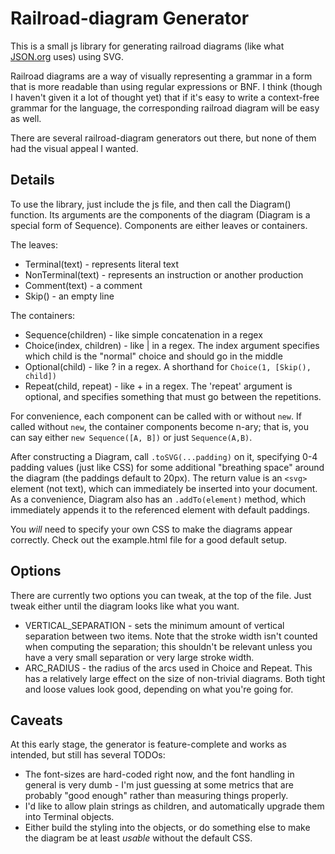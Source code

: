 Railroad-diagram Generator
==========================

This is a small js library for generating railroad diagrams
(like what [JSON.org](http://json.org) uses)
using SVG.

Railroad diagrams are a way of visually representing a grammar
in a form that is more readable than using regular expressions or BNF.
I think (though I haven't given it a lot of thought yet) that if it's easy to write a context-free grammar for the language,
the corresponding railroad diagram will be easy as well.

There are several railroad-diagram generators out there, but none of them had the visual appeal I wanted.

Details
-------

To use the library, just include the js file, and then call the Diagram() function.
Its arguments are the components of the diagram (Diagram is a special form of Sequence).
Components are either leaves or containers.

The leaves:
* Terminal(text) - represents literal text
* NonTerminal(text) - represents an instruction or another production
* Comment(text) - a comment
* Skip() - an empty line

The containers:
* Sequence(children) - like simple concatenation in a regex
* Choice(index, children) - like | in a regex.  The index argument specifies which child is the "normal" choice and should go in the middle
* Optional(child) - like ? in a regex.  A shorthand for `Choice(1, [Skip(), child])`
* Repeat(child, repeat) - like + in a regex.  The 'repeat' argument is optional, and specifies something that must go between the repetitions.

For convenience, each component can be called with or without `new`.
If called without `new`, 
the container components become n-ary;
that is, you can say either `new Sequence([A, B])` or just `Sequence(A,B)`.

After constructing a Diagram, call `.toSVG(...padding)` on it, specifying 0-4 padding values (just like CSS) for some additional "breathing space" around the diagram (the paddings default to 20px).  The return value is an `<svg>` element (not text), which can immediately be inserted into your document.  As a convenience, Diagram also has an `.addTo(element)` method, which immediately appends it to the referenced element with default paddings.

You *will* need to specify your own CSS to make the diagrams appear correctly.  Check out the example.html file for a good default setup.

Options
-------

There are currently two options you can tweak, at the top of the file.  Just tweak either until the diagram looks like what you want.

* VERTICAL_SEPARATION - sets the minimum amount of vertical separation between two items.  Note that the stroke width isn't counted when computing the separation; this shouldn't be relevant unless you have a very small separation or very large stroke width.
* ARC_RADIUS - the radius of the arcs used in Choice and Repeat.  This has a relatively large effect on the size of non-trivial diagrams.  Both tight and loose values look good, depending on what you're going for.

Caveats
-------

At this early stage, the generator is feature-complete and works as intended, but still has several TODOs:

* The font-sizes are hard-coded right now, and the font handling in general is very dumb - I'm just guessing at some metrics that are probably "good enough" rather than measuring things properly.
* I'd like to allow plain strings as children, and automatically upgrade them into Terminal objects.
* Either build the styling into the objects, or do something else to make the diagram be at least *usable* without the default CSS.